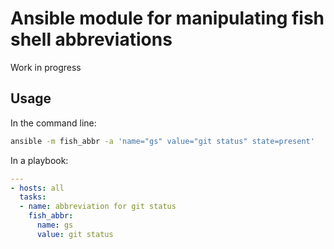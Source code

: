 # Ansible module for manipulating fish shell abbreviations

Work in progress

## Usage
In the command line:
```bash
ansible -m fish_abbr -a 'name="gs" value="git status" state=present'
```

In a playbook:
```yml
---
- hosts: all
  tasks:
  - name: abbreviation for git status
  	fish_abbr:
  	  name: gs
  	  value: git status 
```
